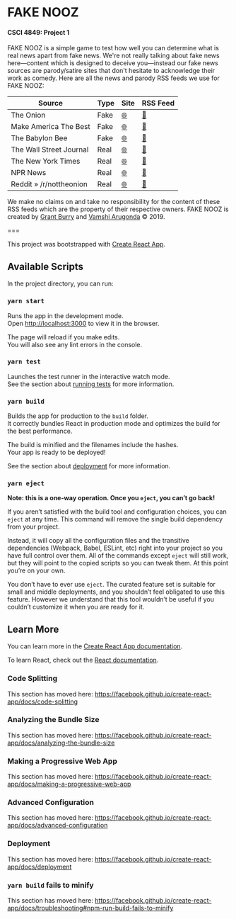 # FAKE NOOZ

#### CSCI 4849: Project 1

FAKE NOOZ is a simple game to test how well you can determine what is real news apart from fake news. We're not really talking about fake news here—content which is designed to deceive you—instead our fake news sources are parody/satire sites that don't hesitate to acknowledge their work as comedy. Here are all the news and parody RSS feeds we use for FAKE NOOZ:

| Source                  | Type | Site                                      | RSS Feed                                                      |
|-------------------------|------|-------------------------------------------|---------------------------------------------------------------|
| The Onion               | Fake | [🌐](https://www.theonion.com)| [📰](https://www.theonion.com/rss)|
| Make America The Best   | Fake | [🌐](http://makeamericathebest.com)| [📰](http://makeamericathebest.com/feed/)|
| The Babylon Bee         | Fake | [🌐](https://babylonbee.com)| [📰](https://babylonbee.com/feed)|
| The Wall Street Journal | Real | [🌐](https://www.wsj.com/news/world)| [📰](https://www.wsj.com/xml/rss/3_7085.xml)|
| The New York Times      | Real | [🌐](https://www.nytimes.com)| [📰](http://rss.nytimes.com/services/xml/rss/nyt/HomePage.xml)|
| NPR News                | Real | [🌐](https://www.npr.org/sections/news)    | [📰](https://www.npr.org/rss/rss.php?id=1001)|
| Reddit » /r/nottheonion | Real | [🌐](https://www.reddit.com/r/nottheonion) | [📰](https://www.reddit.com/r/nottheonion/.rss)|

We make no claims on and take no responsibility for the content of these RSS feeds which are the property of their respective owners. FAKE NOOZ is created by [Grant Burry](https://github.com/Burry) and [Vamshi Arugonda](https://github.com/varugonda) © 2019.

===

This project was bootstrapped with [Create React App](https://github.com/facebook/create-react-app).

## Available Scripts

In the project directory, you can run:

### `yarn start`

Runs the app in the development mode.<br>
Open [http://localhost:3000](http://localhost:3000) to view it in the browser.

The page will reload if you make edits.<br>
You will also see any lint errors in the console.

### `yarn test`

Launches the test runner in the interactive watch mode.<br>
See the section about [running tests](https://facebook.github.io/create-react-app/docs/running-tests) for more information.

### `yarn build`

Builds the app for production to the `build` folder.<br>
It correctly bundles React in production mode and optimizes the build for the best performance.

The build is minified and the filenames include the hashes.<br>
Your app is ready to be deployed!

See the section about [deployment](https://facebook.github.io/create-react-app/docs/deployment) for more information.

### `yarn eject`

**Note: this is a one-way operation. Once you `eject`, you can’t go back!**

If you aren’t satisfied with the build tool and configuration choices, you can `eject` at any time. This command will remove the single build dependency from your project.

Instead, it will copy all the configuration files and the transitive dependencies (Webpack, Babel, ESLint, etc) right into your project so you have full control over them. All of the commands except `eject` will still work, but they will point to the copied scripts so you can tweak them. At this point you’re on your own.

You don’t have to ever use `eject`. The curated feature set is suitable for small and middle deployments, and you shouldn’t feel obligated to use this feature. However we understand that this tool wouldn’t be useful if you couldn’t customize it when you are ready for it.

## Learn More

You can learn more in the [Create React App documentation](https://facebook.github.io/create-react-app/docs/getting-started).

To learn React, check out the [React documentation](https://reactjs.org/).

### Code Splitting

This section has moved here: https://facebook.github.io/create-react-app/docs/code-splitting

### Analyzing the Bundle Size

This section has moved here: https://facebook.github.io/create-react-app/docs/analyzing-the-bundle-size

### Making a Progressive Web App

This section has moved here: https://facebook.github.io/create-react-app/docs/making-a-progressive-web-app

### Advanced Configuration

This section has moved here: https://facebook.github.io/create-react-app/docs/advanced-configuration

### Deployment

This section has moved here: https://facebook.github.io/create-react-app/docs/deployment

### `yarn build` fails to minify

This section has moved here: https://facebook.github.io/create-react-app/docs/troubleshooting#npm-run-build-fails-to-minify
